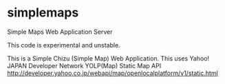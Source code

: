 # simplemaps
Simple Maps Web Application Server

This code is experimental and unstable.

This is a Simple Chizu (Simple Map) Web Application.
This uses Yahoo! JAPAN Developer Network YOLP(Map) Static Map API http://developer.yahoo.co.jp/webapi/map/openlocalplatform/v1/static.html

